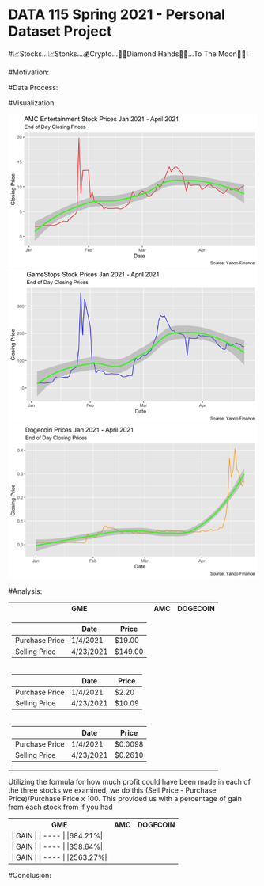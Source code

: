 # DATA 115 Spring 2021 - Personal Dataset Project 

#📈Stocks...📈Stonks...💰Crypto...💎🤲Diamond Hands💎🤲...To The Moon🚀🚀!

#Motivation: 



#Data Process: 

#Visualization: 

![image](https://raw.githubusercontent.com/Q-oro/DATA115_Spring2021/main/AMCclosingprice.png)
![image](https://raw.githubusercontent.com/Q-oro/DATA115_Spring2021/main/GMEclosingprice.png)
![image](https://raw.githubusercontent.com/Q-oro/DATA115_Spring2021/main/DOGE-USDclosingprice.png)

#Analysis: 

<table>
<tr><th> GME </th><th> AMC </th><th> DOGECOIN </th></tr>

<tr><td>
  
| | Date | Price |
|--- | --- | --- | 
| Purchase Price | 1/4/2021 |	$19.00 | 
| Selling Price | 4/23/2021	| $149.00	| 

<tr><td>
  
| | Date | Price |
|--- | --- | --- | 
| Purchase Price | 1/4/2021 |	$2.20 | 
| Selling Price | 4/23/2021	| $10.09	|

<tr><td>
  
| | Date | Price |
|--- | --- | --- | 
| Purchase Price | 1/4/2021 |	$0.0098 | 
| Selling Price | 4/23/2021	| $0.2610	|

</table>

Utilizing the formula for how much profit could have been made in each of the three stocks we examined, 
we do this (Sell Price - Purchase Price)/Purchase Price x 100. This provided us with a percentage of gain from each stock from if you had 

<table>
<tr><th> GME </th><th> AMC </th><th> DOGECOIN </th></tr>

<tr><td>
| GAIN |
| ---- |
|684.21%|  
 
<tr><td>
| GAIN |
| ---- |
|358.64%|
  
<tr><td>
| GAIN |
| ---- |
|2563.27%|
  
</table>

#Conclusion: 
